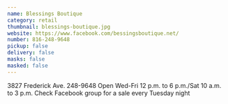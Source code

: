 ```yaml
---
name: Blessings Boutique
category: retail
thumbnail: blessings-boutique.jpg
website: https://www.facebook.com/bessingsboutique.net/
number: 816-248-9648
pickup: false
delivery: false
masks: false
masked: false
---
```

3827 Frederick Ave. 248-9648 Open Wed-Fri 12 p.m. to 6 p.m./Sat 10 a.m. to 3 p.m. Check Facebook group for a sale every Tuesday night